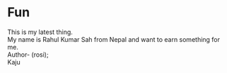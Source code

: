 # Fun
This is my latest thing.
<br>
My name is Rahul Kumar Sah from Nepal and want to earn something for me.
<br>
Author- (rosi);
<br>
Kaju
